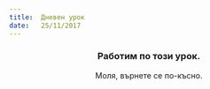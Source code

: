 ```yaml
---
title:  Дневен урок
date:   25/11/2017
---
```


### <center>Работим по този урок.</center>
<center>Моля, върнете се по-късно.</center>